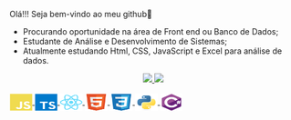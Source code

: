 Olá!!! Seja bem-vindo ao meu github👋

-  Procurando oportunidade na área de Front end ou Banco de Dados;
-  Estudante de Análise e Desenvolvimento de Sistemas;
-  Atualmente estudando Html, CSS, JavaScript e Excel para análise de dados.

<div align="center">
  <a href="https://github.com/fabruzzi">
  <img height="180em" src="https://github-readme-stats.vercel.app/api?username=fabruzzi&show_icons=true&theme=dark&include_all_commits=true&count_private=true"/>
  <img height="180em" src="https://github-readme-stats.vercel.app/api/top-langs/?username=fabruzzi&layout=compact&langs_count=7&theme=dracula"/>
</div>
<div style="display: inline_block"><br>
  <img align="center" alt="fabruzzi-Js" height="30" width="40" src="https://raw.githubusercontent.com/devicons/devicon/master/icons/javascript/javascript-plain.svg">
  <img align="center" alt="fabruzzi-Ts" height="30" width="40" src="https://raw.githubusercontent.com/devicons/devicon/master/icons/typescript/typescript-plain.svg">
  <img align="center" alt="fabruzzi-React" height="30" width="40" src="https://raw.githubusercontent.com/devicons/devicon/master/icons/react/react-original.svg">
  <img align="center" alt="fabruzzi-HTML" height="30" width="40" src="https://raw.githubusercontent.com/devicons/devicon/master/icons/html5/html5-original.svg">
  <img align="center" alt="fabruzzi-CSS" height="30" width="40" src="https://raw.githubusercontent.com/devicons/devicon/master/icons/css3/css3-original.svg">
  <img align="center" alt="fabruzzi-Python" height="30" width="40" src="https://raw.githubusercontent.com/devicons/devicon/master/icons/python/python-original.svg">
  <img align="center" alt="fabruzzi-Csharp" height="30" width="40" src="https://raw.githubusercontent.com/devicons/devicon/master/icons/csharp/csharp-original.svg">

 
 

